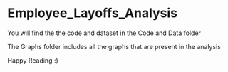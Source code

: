 # Employee_Layoffs_Analysis

You will find the the code and dataset in the Code and Data folder

The Graphs folder includes all the graphs that are present in the analysis

Happy Reading :)
